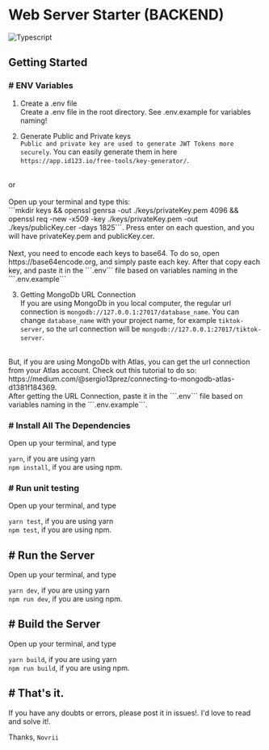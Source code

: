 # Web Server Starter (BACKEND)

![Typescript](https://miro.medium.com/max/1756/1*fzcYZIhdZjuQaT8gTk1YAQ.png)

## Getting Started
### # ENV Variables
1. Create a .env file <br>
Create a .env file in the root directory. See .env.example for variables naming!

2. Generate Public and Private keys <br />
``Public and private key are used to generate JWT Tokens more securely``.
You can easily generate them in here <br />
```https://app.id123.io/free-tools/key-generator/```. <br />
<br />
or
<br>
<br>
Open up your terminal and type this: <br />
```mkdir keys && openssl genrsa -out ./keys/privateKey.pem 4096 && openssl req -new -x509 -key ./keys/privateKey.pem -out ./keys/publicKey.cer -days 1825```. Press enter on each question, and you will have privateKey.pem and publicKey.cer. 
<br>
<br>
Next, you need to encode each keys to base64. To do so, open https://base64encode.org, and simply paste each key. After that copy each key, and paste it in the ```.env``` file based on variables naming in the ```.env.example```
<br>


3. Getting MongoDb URL Connection <br>
If you are using MongoDb in you local computer, the regular url connection is ``mongodb://127.0.0.1:27017/database_name``. You can change ```database_name``` with your project name, for example ``tiktok-server``, so the url connection will be ```mongodb://127.0.0.1:27017/tiktok-server```. <br />
<br />
But, if you are using MongoDb with Atlas, you can get the url connection from your Atlas account.
Check out this tutorial to do so: https://medium.com/@sergio13prez/connecting-to-mongodb-atlas-d1381f184369. 
<br>
After getting the URL Connection, paste it in the ```.env``` file based on variables naming in the ```.env.example```.

### # Install All The Dependencies
Open up your terminal, and type <br >

```yarn```, if you are using yarn
<br />
```npm install```, if you are using npm.

### # Run unit testing
Open up your terminal, and type <br >

```yarn test```, if you are using yarn
<br />
```npm test```, if you are using npm.


## # Run the Server
Open up your terminal, and type <br >

```yarn dev```, if you are using yarn 
<br />
```npm run dev```, if you are using npm.

## # Build the Server
Open up your terminal, and type <br >

```yarn build```, if you are using yarn 
<br />
```npm run build```, if you are using npm.
<br>

## # That's it.
If you have any doubts or errors, please post it in issues!. I'd love to read and solve it!.

Thanks, ``Novrii``